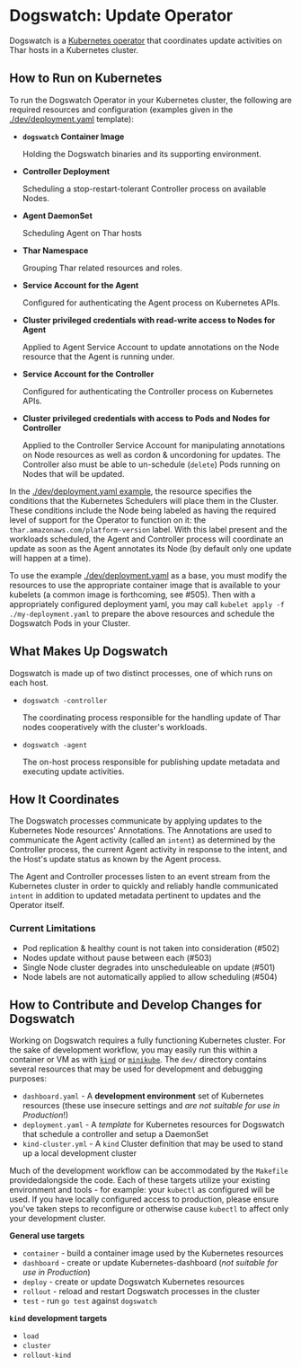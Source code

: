 # Dogswatch: Update Operator

Dogswatch is a [Kubernetes operator](https://Kubernetes.io/docs/concepts/extend-Kubernetes/operator/) that coordinates update activities on Thar hosts in a Kubernetes cluster. 

## How to Run on Kubernetes


To run the Dogswatch Operator in your Kubernetes cluster, the following are required resources and configuration (examples given in the [./dev/deployment.yaml](./dev/deployment.yaml) template):

- **`dogswatch` Container Image**
  
  Holding the Dogswatch binaries and its supporting environment.

- **Controller Deployment**

  Scheduling a stop-restart-tolerant Controller process on available Nodes.

- **Agent DaemonSet**
  
  Scheduling Agent on Thar hosts

- **Thar Namespace**

  Grouping Thar related resources and roles.

- **Service Account for the Agent**

  Configured for authenticating the Agent process on Kubernetes APIs.

- **Cluster privileged credentials with read-write access to Nodes for Agent**
  
  Applied to Agent Service Account to update annotations on the Node resource that the Agent is running under.
  
- **Service Account for the Controller**

  Configured for authenticating the Controller process on Kubernetes APIs.
  
- **Cluster privileged credentials with access to Pods and Nodes for Controller**

  Applied to the Controller Service Account for manipulating annotations on Node resources as well as cordon & uncordoning for updates.
  The Controller also must be able to un-schedule (`delete`) Pods running on Nodes that will be updated.

In the [./dev/deployment.yaml example](./dev/deployment.yaml), the resource specifies the conditions that the Kubernetes Schedulers will place them in the Cluster.
These conditions include the Node being labeled as having the required level of support for the Operator to function on it: the `thar.amazonaws.com/platform-version` label.
With this label present and the workloads scheduled, the Agent and Controller process will coordinate an update as soon as the Agent annotates its Node (by default only one update will happen at a time).

To use the example [./dev/deployment.yaml](./dev/deployment.yaml) as a base, you must modify the resources to use the appropriate container image that is available to your kubelets (a common image is forthcoming, see #505).
Then with a appropriately configured deployment yaml, you may call `kubelet apply -f ./my-deployment.yaml` to prepare the above resources and schedule the Dogswatch Pods in your Cluster.

## What Makes Up Dogswatch

Dogswatch is made up of two distinct processes, one of which runs on each host.

- `dogswatch -controller`
    
  The coordinating process responsible for the handling update of Thar nodes
  cooperatively with the cluster's workloads.
  
- `dogswatch -agent`
  
  The on-host process responsible for publishing update metadata and executing
  update activities.
  
## How It Coordinates

The Dogswatch processes communicate by applying updates to the Kubernetes Node resources' Annotations. 
The Annotations are used to communicate the Agent activity (called an `intent`) as determined by the Controller process, the current Agent activity in response to the intent, and the Host's update status
as known by the Agent process.

The Agent and Controller processes listen to an event stream from the Kubernetes cluster in order to quickly and reliably handle communicated `intent` in addition to updated metadata pertinent to updates and the Operator itself.

### Current Limitations

- Pod replication & healthy count is not taken into consideration (#502)
- Nodes update without pause between each (#503)
- Single Node cluster degrades into unscheduleable on update (#501)
- Node labels are not automatically applied to allow scheduling (#504)

## How to Contribute and Develop Changes for Dogswatch

Working on Dogswatch requires a fully functioning Kubernetes cluster. 
For the sake of development workflow, you may easily run this within a container or VM as with [`kind`](https://github.com/Kubernetes-sigs/kind) or [`minikube`](https://github.com/Kubernetes/minikube). 
The `dev/` directory contains several resources that may be used for development and debugging purposes:

- `dashboard.yaml` - A **development environment** set of Kubernetes resources (these use insecure settings and *are not suitable for use in Production*!)
- `deployment.yaml` - A _template_ for Kubernetes resources for Dogswatch that schedule a controller and setup a DaemonSet
- `kind-cluster.yml` - A `kind` Cluster definition that may be used to stand up a local development cluster

Much of the development workflow can be accommodated by the `Makefile` providedalongside the code. 
Each of these targets utilize your existing environment and tools - for example: your `kubectl` as configured will be used. 
If you have locally configured access to production, please ensure you've taken steps to reconfigure or otherwise cause `kubectl` to affect only your development cluster.

**General use targets**

- `container` - build a container image used by the Kubernetes resources
- `dashboard` - create or update Kubernetes-dashboard (*not suitable for use in Production*)
- `deploy` - create or update Dogswatch Kubernetes resources
- `rollout` - reload and restart Dogswatch processes in the cluster
- `test` - run `go test` against `dogswatch`

**`kind` development targets**

- `load`
- `cluster`
- `rollout-kind`

